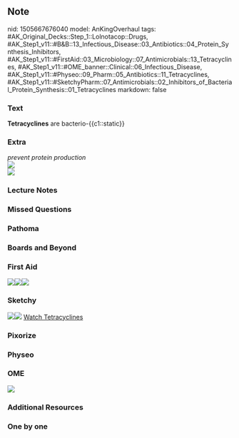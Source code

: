 ## Note
nid: 1505667676040
model: AnKingOverhaul
tags: #AK_Original_Decks::Step_1::Lolnotacop::Drugs, #AK_Step1_v11::#B&B::13_Infectious_Disease::03_Antibiotics::04_Protein_Synthesis_Inhibitors, #AK_Step1_v11::#FirstAid::03_Microbiology::07_Antimicrobials::13_Tetracyclines, #AK_Step1_v11::#OME_banner::Clinical::06_Infectious_Disease, #AK_Step1_v11::#Physeo::09_Pharm::05_Antibiotics::11_Tetracyclines, #AK_Step1_v11::#SketchyPharm::07_Antimicrobials::02_Inhibitors_of_Bacterial_Protein_Synthesis::01_Tetracyclines
markdown: false

### Text
<b>Tetracyclines</b> are bacterio-{{c1::static}}

### Extra
<div>
  <i>prevent protein production</i>
</div><img src="paste-1795296330122.jpg">
<div><img src="paste-1808181231680.jpg"></div>

### Lecture Notes


### Missed Questions


### Pathoma


### Boards and Beyond


### First Aid
<img src="paste-321710230339587.jpg"><img src=
"paste-392190643666947.jpg"><img src="paste-427198922096643.jpg">

### Sketchy
<img src=
"paste-3aedf78617da3e1928cb8c84cecf28f566015334.png"><img src=
"paste-8bf43d25e1e9c04bf5056d334b18ddb0003b73a0.png"> <a href=
"https://dashboard.sketchy.com/study/medical/courses/medical-pharmacology/units/medical-pharmacology-antimicrobials/videos/medical-pharmacology-antimicrobials-inhibitors-of-bacterial-protein-synthesis-tetracyclines?utm_source=anki&utm_medium=partnership&utm_campaign=february_update&utm_content=medical">
Watch Tetracyclines</a>

### Pixorize


### Physeo


### OME
<div class="ome-widget">
  <a href=
  "https://onlinemeded.org/spa/infectious-disease?ref=anki"><img src="_OME_AnkiFlashcards_Topic_5.png"></a>
</div>

### Additional Resources


### One by one

